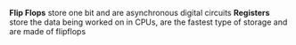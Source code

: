 **Flip Flops** store one bit and are asynchronous digital circuits
**Registers** store the data being worked on in CPUs, are the fastest type of storage and are made of flipflops